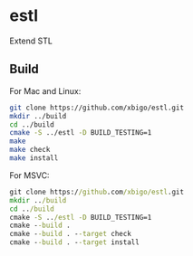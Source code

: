 # estl

Extend STL

## Build

For Mac and Linux:

```bash
git clone https://github.com/xbigo/estl.git
mkdir ../build
cd ../build
cmake -S ../estl -D BUILD_TESTING=1
make
make check
make install
```

For MSVC:

```bat
git clone https://github.com/xbigo/estl.git
mkdir ../build
cd ../build
cmake -S ../estl -D BUILD_TESTING=1
cmake --build .
cmake --build . --target check
cmake --build . --target install
```

